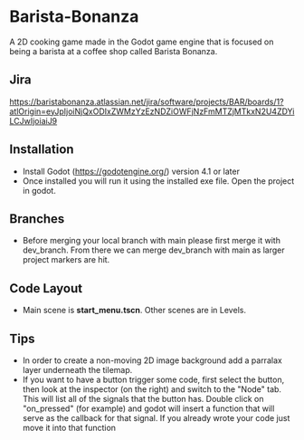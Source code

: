 # Barista-Bonanza
A 2D cooking game made in the Godot game engine that is focused on being a barista at a coffee shop called Barista Bonanza.

## Jira
https://baristabonanza.atlassian.net/jira/software/projects/BAR/boards/1?atlOrigin=eyJpIjoiNjQxODIxZWMzYzEzNDZiOWFjNzFmMTZjMTkxN2U4ZDYiLCJwIjoiaiJ9

## Installation

- Install Godot (https://godotengine.org/) version 4.1 or later
- Once installed you will run it using the installed exe file. Open the project in godot.

## Branches

- Before merging your local branch with main please first merge it with dev_branch. From there we can merge dev_branch with main as larger project markers are hit.

## Code Layout

- Main scene is **start_menu.tscn**. Other scenes are in Levels.

## Tips
- In order to create a non-moving 2D image background add a parralax layer underneath the tilemap.
- If you want to have a button trigger some code, first select the button, then look at the inspector (on the right) and switch to the "Node" tab. This will list all of the signals that the button has. Double click on "on_pressed" (for example) and godot will insert a function that will serve as the callback for that signal. If you already wrote your code just move it into that function

